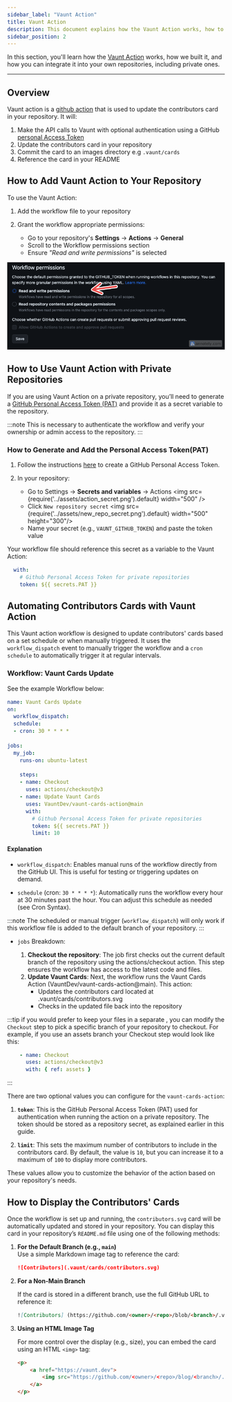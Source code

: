 ```yaml
---
sidebar_label: "Vaunt Action"
title: Vaunt Action
description: This document explains how the Vaunt Action works, how to set it up, and how to use it in your repositories
sidebar_position: 2
---
```



In this section, you'll learn how the [Vaunt Action]((https://github.com/marketplace/actions/vaunt-cards-action)) works, how we built it, and how you can integrate it into your own repositories, including private ones.

---
## Overview

Vaunt action is a [github action](https://docs.github.com/en/actions/learn-github-actions/understanding-github-actions) that is used to update the contributors card in your repository.
It will:

1. Make the API calls to Vaunt with optional authentication using a GitHub [personal Access Token](https://docs.github.com/en/authentication/keeping-your-account-and-data-secure/managing-your-personal-access-tokens)
2. Update the contributors card in your repository
3. Commit the card to an images directory e.g `.vaunt/cards`
4. Reference the card in your README

## How to Add Vaunt Action to Your Repository

To use the Vaunt Action:

1. Add the workflow file to your repository
2. Grant the workflow appropriate permissions:

    - Go to your repository's **Settings** → **Actions** → **General**
    - Scroll to the Workflow permissions section
    - Ensure *"Read and write permissions"* is selected

![Workflow Permissions](../assets/workflow_permission.png)

## How to Use Vaunt Action with Private Repositories

If you are using Vaunt Action on a private repository, you’ll need to generate a [GitHub Personal Access Token (PAT)](https://docs.github.com/en/authentication/keeping-your-account-and-data-secure/managing-your-personal-access-tokens) and provide it as a secret variable to the repository.

:::note
This is necessary to authenticate the workflow and verify your ownership or admin access to the repository.
:::

### How to Generate and Add the Personal Access Token(PAT)

1. Follow the instructions [here](https://docs.github.com/en/authentication/keeping-your-account-and-data-secure/managing-your-personal-access-tokens#creating-a-personal-access-token-classic) to create a GitHub Personal Access Token.

2. In your repository:
    - Go to Settings → **Secrets and variables** → Actions
    <img src={require('../assets/action_secret.png').default} width="500" />
    - Click `New repository secret`
    <img src={require('../assets/new_repo_secret.png').default} width="500" height="300"/>
    - Name your secret (e.g., `VAUNT_GITHUB_TOKEN`) and paste the token value

Your workflow file should reference this secret as a variable to the Vaunt Action:

```Yaml
  with:
    # Github Personal Access Token for private repositories
    token: ${{ secrets.PAT }}
```

## Automating Contributors Cards with Vaunt Action

This Vaunt action workflow is designed to update contributors' cards based on a set schedule or when manually triggered. It uses the `workflow_dispatch` event to manually trigger the workflow and a `cron schedule` to automatically trigger it at regular intervals.

### Workflow: Vaunt Cards Update

See the example Workflow below:

```Yaml
name: Vaunt Cards Update
on:
  workflow_dispatch:
  schedule:
  - cron: 30 * * * *

jobs:
  my_job:
    runs-on: ubuntu-latest

    steps:
    - name: Checkout
      uses: actions/checkout@v3
    - name: Update Vaunt Cards
      uses: VauntDev/vaunt-cards-action@main
      with:
        # Github Personal Access Token for private repositories
        token: ${{ secrets.PAT }}
        limit: 10
```

#### Explanation

- `workflow_dispatch`: Enables manual runs of the workflow directly from the GitHub UI. This is useful for testing or triggering updates on demand.

- `schedule` (cron: `30 * * * *`): Automatically runs the workflow every hour at 30 minutes past the hour. You can adjust this schedule as needed (see Cron Syntax).

:::note
The scheduled or manual trigger (`workflow_dispatch`) will only work if this workflow file is added to the default branch of your repository.
:::

- `jobs` Breakdown:

   1. **Checkout the repository**: The job first checks out the current default branch of the repository using the actions/checkout action. This step ensures the workflow has access to the latest code and files.
   2. **Update Vaunt Cards**: Next, the workflow runs the Vaunt Cards Action (VauntDev/vaunt-cards-action@main).
        This action:
       - Updates the contributors card located at .vaunt/cards/contributors.svg
       - Checks in the updated file back into the repository

:::tip
if you would prefer to keep your files in a separate , you can modify the `Checkout` step to pick a specific branch of your repository to checkout.  For example, if you use an assets branch your Checkout step would look like this:


```Yaml
    - name: Checkout
      uses: actions/checkout@v3
      with: { ref: assets }
```

:::

There are two optional values you can configure for the `vaunt-cards-action`:

1. **`token`**: This is the GitHub Personal Access Token (PAT) used for authentication when running the action on a private repository. The token should be stored as a repository secret, as explained earlier in this guide.

2. **`limit`**: This sets the maximum number of contributors to include in the contributors card. By default, the value is `10`, but you can increase it to a maximum of `100` to display more contributors.

These values allow you to customize the behavior of the action based on your repository's needs.

## How to Display the Contributors' Cards

Once the workflow is set up and running, the `contributors.svg` card will be automatically updated and stored in your repository. You can display this card in your repository’s `README.md` file using one of the following methods:

1. **For the Default Branch (e.g., `main`)**  
   Use a simple Markdown image tag to reference the card:

   ```markdown
   ![Contributors](.vaunt/cards/contributors.svg)
   ```

2. **For a Non-Main Branch**

    If the card is stored in a different branch, use the full GitHub URL to reference it:

    ```markdown
    ![Contributors] (https://github.com/<owner>/<repo>/blob/<branch>/.vaunt/cards/contributors.svg) // Replace <owner>, <repo>, and <branch> with your actual repository details
    ```

3. **Using an HTML Image Tag**

    For more control over the display (e.g., size), you can embed the card using an HTML `<img>` tag:

    ```HTML
    <p>
        <a href="https://vaunt.dev">
            <img src="https://github.com/<owner>/<repo>/blog/<branch>/.vaunt/cards/contributors.svg" width="350" />  // Replace <owner>, <repo>, and <branch> with your actual repository details
        </a>
    </p>
    ```
